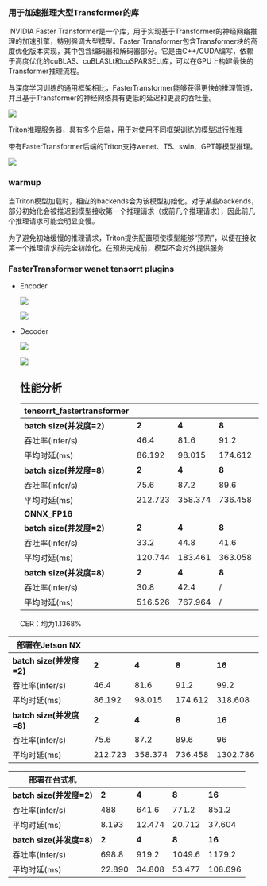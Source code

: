 ### 用于加速推理大型Transformer的库

​	NVIDIA Faster Transformer是一个库，用于实现基于Transformer的神经网络推理的加速引擎，特别强调大型模型。Faster Transformer包含Transformer块的高度优化版本实现，其中包含编码器和解码器部分。它是由C++/CUDA编写，依赖于高度优化的cuBLAS、cuBLASLt和cuSPARSELt库，可以在GPU上构建最快的Transformer推理流程。

​	与深度学习训练的通用框架相比，FasterTransformer能够获得更快的推理管道，并且基于Transformer的神经网络具有更低的延迟和更高的吞吐量。

![](01.assets/image-20230216211152721.png)

Triton推理服务器，具有多个后端，用于对使用不同框架训练的模型进行推理

​	带有FasterTransformer后端的Triton支持wenet、T5、swin、GPT等模型推理。

![](01.assets/b4f5ffc8770141538ca906ff29f19cbb.png)

### warmup

​	当Triton模型加载时，相应的backends会为该模型初始化。对于某些backends，部分初始化会被推迟到模型接收第一个推理请求（或前几个推理请求），因此前几个推理请求可能会明显变慢。

​	为了避免初始缓慢的推理请求，Triton提供配置项使模型能够“预热”，以便在接收第一个推理请求前完全初始化。在预热完成前，模型不会对外提供服务

### FasterTransformer wenet tensorrt plugins

- Encoder

  ![](01.assets/image-20230216212346060.png)

  ![](01.assets/image-20230216212400383.png)

- Decoder

  ![](01.assets/image-20230216212550501.png)

  ![](01.assets/image-20230216212607069.png)

  ## 性能分析

  | tensorrt_fastertransformer |         |         |         |          |
  | -------------------------- | ------- | ------- | ------- | -------- |
  | **batch size(并发度=2)**   | **2**   | **4**   | **8**   | **16**   |
  | 吞吐率(infer/s)            | 46.4    | 81.6    | 91.2    | 99.2     |
  | 平均时延(ms)               | 86.192  | 98.015  | 174.612 | 318.608  |
  | **batch size(并发度=8)**   | **2**   | **4**   | **8**   | **16**   |
  | 吞吐率(infer/s)            | 75.6    | 87.2    | 89.6    | 96       |
  | 平均时延(ms)               | 212.723 | 358.374 | 736.458 | 1302.786 |
  | **ONNX_FP16**              |         |         |         |          |
  | **batch size(并发度=2)**   | **2**   | **4**   | **8**   | **16**   |
  | 吞吐率(infer/s)            | 33.2    | 44.8    | 41.6    | /        |
  | 平均时延(ms)               | 120.744 | 183.461 | 363.058 | /        |
  | **batch size(并发度=8)**   | **2**   | **4**   | **8**   | **16**   |
  | 吞吐率(infer/s)            | 30.8    | 42.4    | /       | /        |
  | 平均时延(ms)               | 516.526 | 767.964 | /       | /        |

  CER：均为1.1368%





| 部署在Jetson NX          |         |         |         |          |
| ------------------------ | ------- | ------- | ------- | -------- |
| **batch size(并发度=2)** | **2**   | **4**   | **8**   | **16**   |
| 吞吐率(infer/s)          | 46.4    | 81.6    | 91.2    | 99.2     |
| 平均时延(ms)             | 86.192  | 98.015  | 174.612 | 318.608  |
| **batch size(并发度=8)** | **2**   | **4**   | **8**   | **16**   |
| 吞吐率(infer/s)          | 75.6    | 87.2    | 89.6    | 96       |
| 平均时延(ms)             | 212.723 | 358.374 | 736.458 | 1302.786 |

| 部署在台式机             |        |        |        |         |
| ------------------------ | ------ | ------ | ------ | ------- |
| **batch size(并发度=2)** | **2**  | **4**  | **8**  | **16**  |
| 吞吐率(infer/s)          | 488    | 641.6  | 771.2  | 851.2   |
| 平均时延(ms)             | 8.193  | 12.474 | 20.712 | 37.604  |
| **batch size(并发度=8)** | **2**  | **4**  | **8**  | **16**  |
| 吞吐率(infer/s)          | 698.8  | 919.2  | 1049.6 | 1179.2  |
| 平均时延(ms)             | 22.890 | 34.808 | 53.477 | 108.696 |

